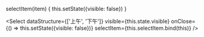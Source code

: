 
selectItem(item) {
  this.setState({visible: false})
}

<Select
  dataStructure={['上午', '下午']}
  visible={this.state.visible}
  onClose={() => this.setState({visible: false})}
  selectItem={this.selectItem.bind(this)}
/>